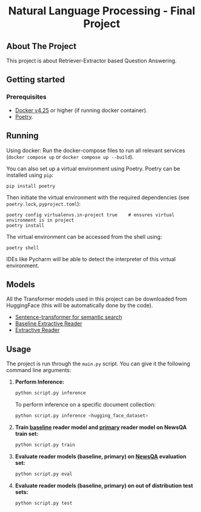 <br />
<p align="center">
  <h1 align="center">Natural Language Processing - Final Project</h1>
    
  <p align="center">
  </p>
</p>

## About The Project
This project is about Retriever-Extractor based Question Answering.

## Getting started

### Prerequisites
- [Docker v4.25](https://www.docker.com/get-started) or higher (if running docker container).
- [Poetry](https://python-poetry.org/).
## Running
Using docker: Run the docker-compose files to run all relevant services (`docker compose up` or `docker compose up --build`).

You can also set up a virtual environment using Poetry. Poetry can  be installed using `pip`:
```
pip install poetry
```
Then initiate the virtual environment with the required dependencies (see `poetry.lock`, `pyproject.toml`):
```
poetry config virtualenvs.in-project true    # ensures virtual environment is in project
poetry install
```
The virtual environment can be accessed from the shell using:
```
poetry shell
```
IDEs like Pycharm will be able to detect the interpreter of this virtual environment.

## Models

All the Transformer models used in this project can be downloaded from HuggingFace (this will be automatically done by the code).
* [Sentence-transformer for semantic search](https://huggingface.co/sentence-transformers/multi-qa-mpnet-base-dot-v1)
* [Baseline Extractive Reader](https://huggingface.co/Matthijs0/DistilBERT)
* [Extractive Reader](https://huggingface.co/Matthijs0/Distilled-RoBERTa)

## Usage

The project is run through the `main.py` script. You can give it the following command line arguments:
1. **Perform Inference:**
   ```bash
   python script.py inference
   ```
   To perform inference on a specific document collection:
   ```bash
   python script.py inference <hugging_face_dataset>
   ```

2. **Train [baseline](https://huggingface.co/distilbert/distilbert-base-uncased) reader model and [primary](https://huggingface.co/deepset/roberta-base-squad2-distilled) reader model on NewsQA train set:**
   ```bash
   python script.py train
   ```

3. **Evaluate reader models (baseline, primary) on [NewsQA](https://huggingface.co/datasets/lucadiliello/newsqa) evaluation set:**
   ```bash
   python script.py eval
   ```

4. **Evaluate reader models (baseline, primary) on out of distribution test sets:**
   ```bash
   python script.py test
   ```



